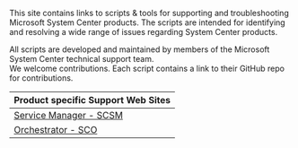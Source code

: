 This site contains links to scripts & tools for supporting and troubleshooting Microsoft System Center products. The scripts are intended for identifying and resolving a wide range of issues regarding System Center products. 

All scripts are developed and maintained by members of the Microsoft System Center technical support team.  
We welcome contributions. Each script contains a link to their GitHub repo for contributions.

| Product specific Support Web Sites |   
| :------------------------ | 
| [Service Manager - SCSM](https://microsoft.github.io/CSS-SystemCenter-ServiceManager) |
| [Orchestrator - SCO](https://microsoft.github.io/CSS-SystemCenter-Orchestrator)  | 

